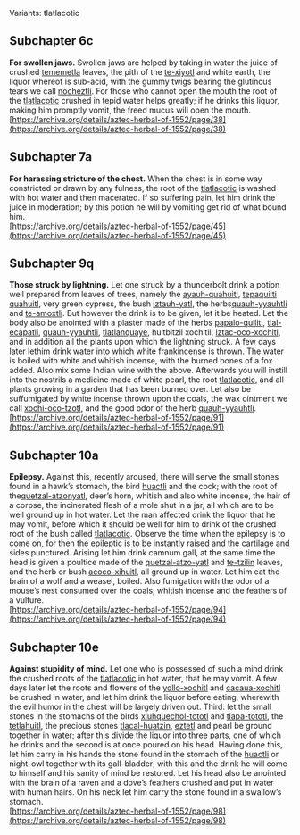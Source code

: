 Variants: tlatlacotic  

## Subchapter 6c  
**For swollen jaws.** Swollen jaws are helped by taking in water the juice of crushed [tememetla](Te-memetla.md) leaves, the pith of the [te-xiyotl](Te-xiyotl.md) and white earth, the liquor whereof is sub-acid, with the gummy twigs bearing the glutinous tears we call [nocheztli](Nocheztli.md). For those who cannot open the mouth the root of the [tlatlacotic](Tlatlacotic.md) crushed in tepid water helps greatly; if he drinks this liquor, making him promptly vomit, the freed mucus will open the mouth.  
[https://archive.org/details/aztec-herbal-of-1552/page/38](https://archive.org/details/aztec-herbal-of-1552/page/38)  

## Subchapter 7a  
**For harassing stricture of the chest.** When the chest is in some way constricted or drawn by any fulness, the root of the [tlatlacotic](Tlatlacotic.md) is washed with hot water and then macerated. If so suffering pain, let him drink the juice in moderation; by this potion he will by vomiting get rid of what bound him.  
[https://archive.org/details/aztec-herbal-of-1552/page/45](https://archive.org/details/aztec-herbal-of-1552/page/45)  

## Subchapter 9q  
**Those struck by lightning.** Let one struck by a thunderbolt drink a potion well prepared from leaves of trees, namely the [ayauh-quahuitl](Ayauh-quahuitl.md), [tepaquilti quahuitl](tepaquilti_quahuitl.md), very green cypress, the bush [iztauh-yatl](Iztauyattl.md), the herbs[quauh-yyauhtli](Quauh-yyauhtli.md) and [te-amoxtli](Te-amoxtli.md). But however the drink is to be given, let it be heated.  Let the body also be anointed with a plaster made of the herbs [papalo-quilitl](Papalo-quilitl.md), [tlal-ecapatli](Tlal-ecapatli.md), [quauh-yyauhtli](Quauh-yyauhtli.md), [tlatlanquaye](Tlatlanquaye.md), huitbitzil xochitil, [iztac-oco-xochitl](Iztac_oco-xochitl.md), and in addition all the plants upon which the lightning struck. A few days later lethim drink water into which white frankincense is thrown. The water is boiled with white and whitish incense, with the burned bones of a fox added. Also mix some Indian wine with the above. Afterwards you will instill into the nostrils a medicine made of white pearl, the root [tlatlacotic](Tlatlacotic.md), and all plants growing in a garden that has been burned over. Let also be suffumigated by white incense thrown upon the coals, the wax ointment we call [xochi-oco-tzotl](xochi-ocotzotl.md), and the good odor of the herb [quauh-yyauhtli](Quauh-yyauhtli.md).  
[https://archive.org/details/aztec-herbal-of-1552/page/91](https://archive.org/details/aztec-herbal-of-1552/page/91)  

## Subchapter 10a  
**Epilepsy.** Against this, recently aroused, there will serve the small stones found in a hawk’s stomach, the bird [huactli](huactli.md) and the cock; with the root of the[quetzal-atzonyatl](Quetzal-atzonyatl.md), deer’s horn, whitish and also white incense, the hair of a corpse, the incinerated flesh of a mole shut in a jar, all which are to be well ground up in hot water. Let the man affected drink the liquor that he may vomit, before which it should be well for him to drink of the crushed root of the bush called [tlatlacotic](Tlatlacotic.md). Observe the time when the epilepsy is to come on, for then the epileptic is to be instantly raised and the cartilage and sides punctured. Arising let him drink camnum gall, at the same time the head is given a poultice made of the [quetzal-atzo-yatl](Quetzal-atzonyatl.md) and [te-tzilin](Te-tzitzilin.md) leaves, and the herb or bush [acoco-xihuitl](Acoco-xihuitl.md), all ground up in water. Let him eat the brain of a wolf and a weasel, boiled. Also fumigation with the odor of a mouse’s nest consumed over the coals, whitish incense and the feathers of a vulture.  
[https://archive.org/details/aztec-herbal-of-1552/page/94](https://archive.org/details/aztec-herbal-of-1552/page/94)  

## Subchapter 10e  
**Against stupidity of mind.** Let one who is possessed of such a mind drink the crushed roots of the [tlatlacotic](Tlatlacotic.md) in hot water, that he may vomit. A few days later let the roots and flowers of the [yollo-xochitl](Yollo-xochitl.md) and [cacaua-xochitl](Cacaua-xochitl.md) be crushed in water, and let him drink the liquor before eating, wherewith the evil humor in the chest will be largely driven out. Third: let the small stones in the stomachs of the birds [xiuhquechol-tototl](xiuh-quechol-tototl.md) and [tlapa-tototl](tlapal-tototl.md), the [tetlahuitl](tetlahuitl_v2.md), the precious stones [tlacal-huatzin](tlacal-huatzin.md), [eztetl](eztetl.md) and pearl be ground together in water; after this divide the liquor into three parts, one of which he drinks and the second is at once poured on his head. Having done this, let him carry in his hands the stone found in the stomach of the [huactli](huactli.md) or night-owl together with its gall-bladder; with this and the drink he will come to himself and his sanity of mind be restored. Let his head also be anointed with the brain of a raven and a dove’s feathers crushed and put in water with human hairs. On his neck let him carry the stone found in a swallow’s stomach.  
[https://archive.org/details/aztec-herbal-of-1552/page/98](https://archive.org/details/aztec-herbal-of-1552/page/98)  

